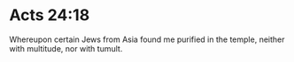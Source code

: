 # Acts 24:18

Whereupon certain Jews from Asia found me purified in the temple, neither with multitude, nor with tumult.